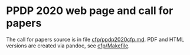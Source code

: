 # PPDP 2020 web page and call for papers

The call for papers source is in file [cfp/ppdp2020cfp.md](cfp/ppdp2020cfp.md).
PDF and HTML versions are created via pandoc, see [cfp/Makefile](cfp/Makefile).
